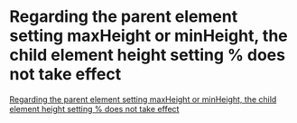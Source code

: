 # Regarding the parent element setting maxHeight or minHeight, the child element height setting % does not take effect
[Regarding the parent element setting maxHeight or minHeight, the child element height setting % does not take effect](https://aiwithcloud.com/2022/09/19/regarding_the_parent_element_setting_maxheight_or_minheight_the_child_element_height_setting__does_not_take_effect/)